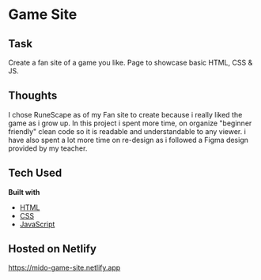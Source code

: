 # Game Site

## Task

Create a fan site of a game you like. Page to showcase basic HTML, CSS & JS.

## Thoughts

I chose RuneScape as of my Fan site to create because i really liked the game as i grow up. In this project i spent more time, on organize "beginner friendly" clean code so it is readable and understandable to any viewer.
i have also spent a lot more time on re-design as i followed a Figma design provided by my teacher.

## Tech Used

<b>Built with</b>

- [HTML](https://developer.mozilla.org/en-US/docs/Web/HTML)
- [CSS](https://developer.mozilla.org/en-US/docs/Web/CSS)
- [JavaScript](https://developer.mozilla.org/en-US/docs/Web/JavaScript)

## Hosted on Netlify

https://mido-game-site.netlify.app
